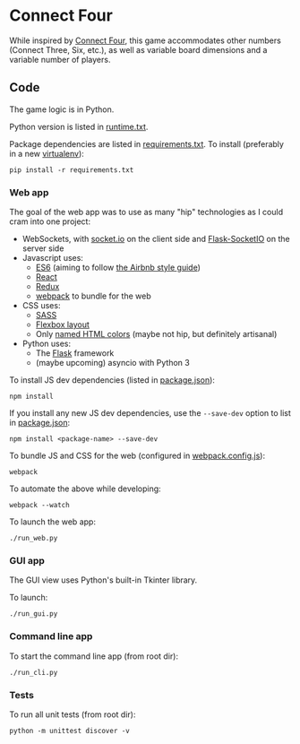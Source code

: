 # Connect Four

While inspired by
[Connect Four](https://en.wikipedia.org/wiki/Connect_Four),
this game accommodates other numbers (Connect Three, Six, etc.),
as well as variable board dimensions and a variable number of players.


## Code

The game logic is in Python.

Python version is listed in [runtime.txt](runtime.txt).

Package dependencies are listed in [requirements.txt](requirements.txt).
To install (preferably in a new [virtualenv](https://virtualenv.pypa.io)):
```
pip install -r requirements.txt
```


### Web app

The goal of the web app was to use as many "hip" technologies as I could cram
into one project:

- WebSockets, with
    [socket.io](http://socket.io/) on the client side and
    [Flask-SocketIO](https://flask-socketio.readthedocs.io/) on the server side
- Javascript uses:
  - [ES6](http://es6-features.org/#Constants) (aiming to follow
    [the Airbnb style guide](https://github.com/airbnb/javascript))
  - [React](https://facebook.github.io/react/)
  - [Redux](http://redux.js.org/)
  - [webpack](http://webpack.github.io/) to bundle for the web
- CSS uses:
  - [SASS](http://sass-lang.com/)
  - [Flexbox layout](https://css-tricks.com/snippets/css/a-guide-to-flexbox/)
  - Only [named HTML colors](http://www.crockford.com/wrrrld/color.html)
      (maybe not hip, but definitely artisanal)
- Python uses:
  - The [Flask](http://flask.pocoo.org/) framework
  - (maybe upcoming) asyncio with Python 3


To install JS dev dependencies (listed in [package.json](package.json)):
```
npm install
```

If you install any new JS dev dependencies, use the `--save-dev` option to list
in [package.json](package.json):
```
npm install <package-name> --save-dev
```

To bundle JS and CSS for the web (configured in
[webpack.config.js](webpack.config.js)):
```
webpack
```

To automate the above while developing:
```
webpack --watch
```

To launch the web app:
```
./run_web.py
```


### GUI app

The GUI view uses Python's built-in Tkinter library.

To launch:
```
./run_gui.py
```


### Command line app

To start the command line app (from root dir):
```
./run_cli.py
```



### Tests

To run all unit tests (from root dir):
```
python -m unittest discover -v
```
